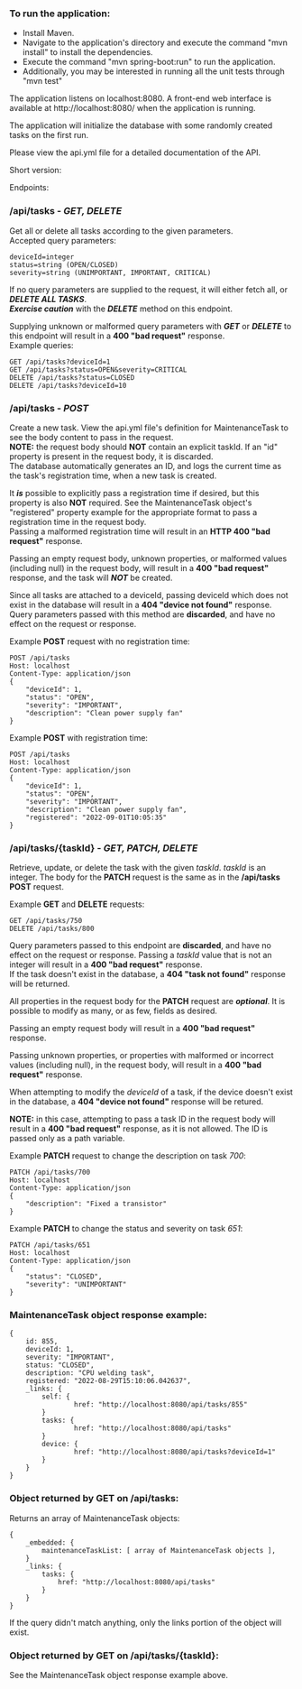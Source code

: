 ### To run the application: 
* Install Maven.
* Navigate to the application's directory and execute the command "mvn install" to install the dependencies.
* Execute the command "mvn spring-boot:run" to run the application.
* Additionally, you may be interested in running all the unit tests through "mvn test"

The application listens on localhost:8080. A front-end web interface is available at http://localhost:8080/ when the application is running.  

The application will initialize the database with some randomly created tasks on the first run.  

Please view the api.yml file for a detailed documentation of the API.

Short version:

Endpoints:

### /api/tasks - _GET, DELETE_
Get all or delete all tasks according to the given parameters.  
Accepted query parameters:
```
deviceId=integer
status=string (OPEN/CLOSED)
severity=string (UNIMPORTANT, IMPORTANT, CRITICAL)  
```
If no query parameters are supplied to the request, it will either fetch all, or _**DELETE ALL TASKS**_.  
_**Exercise caution**_ with the _**DELETE**_ method on this endpoint.  

Supplying unknown or malformed query parameters with _**GET**_ or _**DELETE**_ to this endpoint will result in a **400 "bad request"** response.  
Example queries:
```
GET /api/tasks?deviceId=1
GET /api/tasks?status=OPEN&severity=CRITICAL
DELETE /api/tasks?status=CLOSED
DELETE /api/tasks?deviceId=10
```
  
### /api/tasks - _POST_
Create a new task. View the api.yml file's definition for MaintenanceTask to see the body content to pass in the request.  
**NOTE:** the request body should **NOT** contain an explicit taskId. If an "id" property is present in the request body, it is discarded.  
The database automatically generates an ID, and logs the current time as the task's registration time, when a new task is created.  
  
It **_is_** possible to explicitly pass a registration time if desired, but this property is also **NOT** required. See the MaintenanceTask object's "registered" property example for the appropriate format to pass a registration time in the request body.  
Passing a malformed registration time will result in an **HTTP 400 "bad request"** response.  
  
Passing an empty request body, unknown properties, or malformed values (including null) in the request body, will result in a **400 "bad request"** response, and the task will _**NOT**_ be created.  
  
Since all tasks are attached to a deviceId, passing deviceId which does not exist in the database will result in a **404 "device not found"** response.  
Query parameters passed with this method are **discarded**, and have no effect on the request or response.  

Example **POST** request with no registration time:
```
POST /api/tasks
Host: localhost
Content-Type: application/json
{ 
    "deviceId": 1,
    "status": "OPEN",
    "severity": "IMPORTANT",
    "description": "Clean power supply fan"
}
```
Example **POST** with registration time:
```
POST /api/tasks
Host: localhost
Content-Type: application/json
{ 
    "deviceId": 1,
    "status": "OPEN",
    "severity": "IMPORTANT",
    "description": "Clean power supply fan",
    "registered": "2022-09-01T10:05:35"
}
```


### /api/tasks/{taskId} - _GET, PATCH, DELETE_
Retrieve, update, or delete the task with the given _taskId_. _taskId_ is an integer. The body for the **PATCH** request is the same as in the **/api/tasks POST** request.  

Example **GET** and **DELETE** requests:
```
GET /api/tasks/750
DELETE /api/tasks/800
```
Query parameters passed to this endpoint are **discarded**, and have no effect on the request or response. 
Passing a _taskId_ value that is not an integer will result in a **400 "bad request"** response.  
If the task doesn't exist in the database, a **404 "task not found"** response will be returned.  

All properties in the request body for the **PATCH** request are **_optional_**. It is possible to modify as many, or as few, fields as desired.  

Passing an empty request body will result in a **400 "bad request"** response.  

Passing unknown properties, or properties with malformed or incorrect values (including null), in the request body, will result in a **400 "bad request"** response. 

When attempting to modify the _deviceId_ of a task, if the device doesn't exist in the database, a **404 "device not found"** response will be retured.  

**NOTE:** in this case, attempting to pass a task ID in the request body will result in a **400 "bad request"** response, as it is not allowed. The ID is passed only as a path variable.  

Example **PATCH** request to change the description on task _700_:
```
PATCH /api/tasks/700
Host: localhost
Content-Type: application/json
{ 
    "description": "Fixed a transistor"
}
```
Example **PATCH** to change the status and severity on task _651_:
```
PATCH /api/tasks/651
Host: localhost
Content-Type: application/json
{
    "status": "CLOSED",
    "severity": "UNIMPORTANT"
}
```

### MaintenanceTask object response example:
```
{
    id: 855,
    deviceId: 1,
    severity: "IMPORTANT",
    status: "CLOSED",
    description: "CPU welding task",
    registered: "2022-08-29T15:10:06.042637",
    _links: {
        self: {
                href: "http://localhost:8080/api/tasks/855"
        }
        tasks: {
                href: "http://localhost:8080/api/tasks"
        }
        device: {
                href: "http://localhost:8080/api/tasks?deviceId=1"
        }
    }
}
```
### Object returned by GET on /api/tasks:
Returns an array of MaintenanceTask objects:
```
{
    _embedded: {
        maintenanceTaskList: [ array of MaintenanceTask objects ],
    }
    _links: {
        tasks: {
            href: "http://localhost:8080/api/tasks"
        }
    }
}
```
If the query didn't match anything, only the links portion of the object will exist.  

### Object returned by GET on /api/tasks/{taskId}:
See the MaintenanceTask object response example above.
